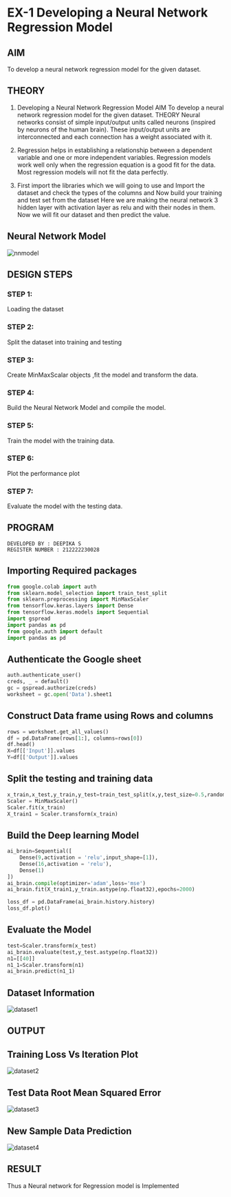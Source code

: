 # EX-1 Developing a Neural Network Regression Model

## AIM

To develop a neural network regression model for the given dataset.

## THEORY

1) Developing a Neural Network Regression Model AIM To develop a neural network regression model for the given dataset. THEORY Neural networks consist of simple input/output units called neurons (inspired by neurons of the human brain). These input/output units are interconnected and each connection has a weight associated with it.

2) Regression helps in establishing a relationship between a dependent variable and one or more independent variables. Regression models work well only when the regression equation is a good fit for the data. Most regression models will not fit the data perfectly.

3) First import the libraries which we will going to use and Import the dataset and check the types of the columns and Now build your training and test set from the dataset Here we are making the neural network 3 hidden layer with activation layer as relu and with their nodes in them. Now we will fit our dataset and then predict the value.

## Neural Network Model
![nnmodel](https://github.com/user-attachments/assets/7c0831b3-40a8-4dff-932c-d6356c446b16)

## DESIGN STEPS
### STEP 1:
Loading the dataset
### STEP 2:
Split the dataset into training and testing
### STEP 3:
Create MinMaxScalar objects ,fit the model and transform the data.
### STEP 4:
Build the Neural Network Model and compile the model.
### STEP 5:
Train the model with the training data.
### STEP 6:
Plot the performance plot
### STEP 7:
Evaluate the model with the testing data.
## PROGRAM
```
DEVELOPED BY : DEEPIKA S
REGISTER NUMBER : 212222230028
```

## Importing Required packages
```py
from google.colab import auth
from sklearn.model_selection import train_test_split
from sklearn.preprocessing import MinMaxScaler
from tensorflow.keras.layers import Dense
from tensorflow.keras.models import Sequential
import gspread
import pandas as pd
from google.auth import default
import pandas as pd
```

## Authenticate the Google sheet
```py
auth.authenticate_user()
creds, _ = default()
gc = gspread.authorize(creds)
worksheet = gc.open('Data').sheet1
```
## Construct Data frame using Rows and columns
```py
rows = worksheet.get_all_values()
df = pd.DataFrame(rows[1:], columns=rows[0])
df.head()
X=df[['Input']].values
Y=df[['Output']].values
```
## Split the testing and training data
```py
x_train,x_test,y_train,y_test=train_test_split(x,y,test_size=0.5,random_state=40)
Scaler = MinMaxScaler()
Scaler.fit(x_train)
X_train1 = Scaler.transform(x_train)
```

## Build the Deep learning Model
```py
ai_brain=Sequential([
    Dense(9,activation = 'relu',input_shape=[1]),
    Dense(16,activation = 'relu'),
    Dense(1)
])
ai_brain.compile(optimizer='adam',loss='mse')
ai_brain.fit(X_train1,y_train.astype(np.float32),epochs=2000)

loss_df = pd.DataFrame(ai_brain.history.history)
loss_df.plot()
```

## Evaluate the Model
```py
test=Scaler.transform(x_test)
ai_brain.evaluate(test,y_test.astype(np.float32))
n1=[[40]]
n1_1=Scaler.transform(n1)
ai_brain.predict(n1_1)
```
## Dataset Information
![dataset1](https://github.com/user-attachments/assets/acb50f99-c29f-48bc-af25-9cd189e1ee42)
## OUTPUT
## Training Loss Vs Iteration Plot
![dataset2](https://github.com/user-attachments/assets/3cdf42dd-9b3c-4b79-84f6-a031898a72be)
## Test Data Root Mean Squared Error
![dataset3](https://github.com/user-attachments/assets/f76d458f-c816-44b2-ba40-ec0e93f3163f)
## New Sample Data Prediction
![dataset4](https://github.com/user-attachments/assets/59e62613-f968-4b83-8f79-ad0d4f68436e)
## RESULT
Thus a Neural network for Regression model is Implemented
